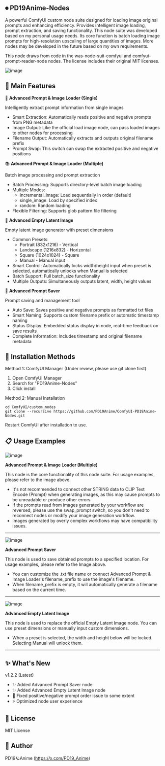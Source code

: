 ## ⏺ PD19Anime-Nodes
A powerful ComfyUI custom node suite designed for loading image original prompts and enhancing efficiency. Provides intelligent image loading, prompt extraction, and saving functionality.
This node suite was developed based on my personal usage needs. Its core function is batch loading image prompts for high-resolution upscaling of large quantities of images. More nodes may be developed in the future based on my own requirements.

This node draws from code in the was-node-suit-comfyui and comfyui-prompt-reader-node nodes. The license includes their original MIT licenses.

![image](https://github.com/user-attachments/assets/fdbf0f1e-0e73-4c85-80e9-27c8279b9318)



## 🌟 Main Features
📖 **Advanced Prompt & Image Loader (Single)**

Intelligently extract prompt information from single images
- Smart Extraction: Automatically reads positive and negative prompts from PNG metadata
- Image Output: Like the official load image node, can pass loaded images to other nodes for processing
- Filename Output: Automatically extracts and outputs original filename prefix
- Prompt Swap: This switch can swap the extracted positive and negative positions

📚 **Advanced Prompt & Image Loader (Multiple)**

Batch image processing and prompt extraction
- Batch Processing: Supports directory-level batch image loading
- Multiple Modes:
  - incremental_image: Load sequentially in order (default)
  - single_image: Load by specified index
  - random: Random loading
- Flexible Filtering: Supports glob pattern file filtering

🎨 **Advanced Empty Latent Image**

Empty latent image generator with preset dimensions
- Common Presets:
  - Portrait (832x1216) - Vertical
  - Landscape (1216x832) - Horizontal
  - Square (1024x1024) - Square
  - Manual - Manual input
- Smart Control: Automatically locks width/height input when preset is selected, automatically unlocks when Manual is selected
- Batch Support: Full batch_size functionality
- Multiple Outputs: Simultaneously outputs latent, width, height values

💾 **Advanced Prompt Saver**

Prompt saving and management tool
- Auto Save: Saves positive and negative prompts as formatted txt files
- Smart Naming: Supports custom filename prefix or automatic timestamp naming
- Status Display: Embedded status display in node, real-time feedback on save results
- Complete Information: Includes timestamp and original filename metadata


## 🔧 Installation Methods
Method 1: ComfyUI Manager (Under review, please use git clone first)
1. Open ComfyUI Manager
2. Search for "PD19Anime-Nodes"
3. Click install

Method 2: Manual Installation
```
cd ComfyUI/custom_nodes
git clone --recursive https://github.com/PD19Anime/ComfyUI-PD19Anime-Nodes.git
```
Restart ComfyUI after installation to use.


## 📋 Usage Examples

![image](https://github.com/user-attachments/assets/fc4a0ba1-11bc-4ac3-822a-633efa3b7cd3)

**Advanced Prompt & Image Loader (Multiple)**

This node is the core functionality of this node suite. For usage examples, please refer to the image above.
* It's not recommended to connect other STRING data to CLIP Text Encode (Prompt) when generating images, as this may cause prompts to be unreadable or produce other errors
* If the prompts read from images generated by your workflow are reversed, please use the swap_prompt switch, so you don't need to reconnect nodes or modify your image generation workflow.
* Images generated by overly complex workflows may have compatibility issues.
___________________________________________________________________________________________________________________________________________________________________________________________________________________________________________________________________________________


![image](https://github.com/user-attachments/assets/969081ea-fce0-49ee-8280-312bdb08bbc3)

**Advanced Prompt Saver**

This node is used to save obtained prompts to a specified location. For usage examples, please refer to the Image above.
* You can customize the .txt file name or connect Advanced Prompt & Image Loader's filename_prefix to use the image's filename.
* When filename_prefix is empty, it will automatically generate a filename based on the current time.
___________________________________________________________________________________________________________________________________________________________________________________________________________________________________________________________________________________


![image](https://github.com/user-attachments/assets/c61b948e-4fcb-4b8b-8d99-7ab5577b2e1c)

**Advanced Empty Latent Image**

This node is used to replace the official Empty Latent Image node. You can use preset dimensions or manually input custom dimensions.
* When a preset is selected, the width and height below will be locked. Selecting Manual will unlock them.
___________________________________________________________________________________________________________________________________________________________________________________________________________________________________________________________________________________


## ✨ What's New
v1.2.2 (Latest)
- ✨ Added Advanced Prompt Saver node
- ✨ Added Advanced Empty Latent Image node
- 🐛 Fixed positive/negative prompt order issue to some extent
- ⚡ Optimized node user experience

## 📄 License
MIT License

## 👤 Author
PD19🪐Anime (https://x.com/PD19_Anime)
